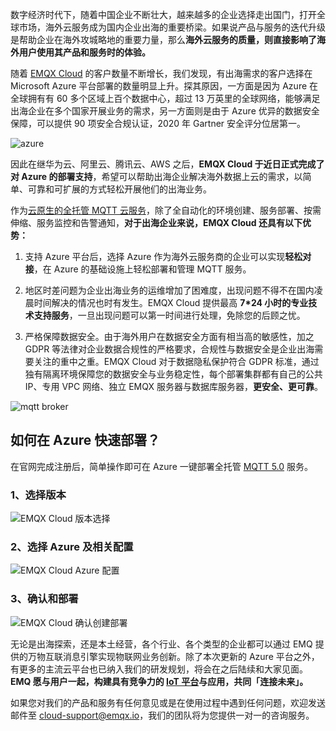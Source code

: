 数字经济时代下，随着中国企业不断壮大，越来越多的企业选择走出国门，打开全球市场，海外云服务成为国内企业出海的重要桥梁。如果说产品与服务的迭代升级是帮助企业在海外攻城略地的重要力量，那么**海外云服务的质量，则直接影响了海外用户使用其产品和服务时的体验。**

随着 [EMQX Cloud](https://www.emqx.com/zh/cloud) 的客户数量不断增长，我们发现，有出海需求的客户选择在 Microsoft Azure  平台部署的数量明显上升。探其原因，一方面是因为 Azure 在全球拥有有 60 多个区域上百个数据中心，超过 13  万英里的全球网络，能够满足出海企业在多个国家开展业务的需求，另一方面则是由于 Azure 优异的数据安全保障，可以提供 90  项安全合规认证，2020 年 Gartner 安全评分位居第一。

![azure](https://static.emqx.net/images/8e7cc5deac3dd66140bc6a9e13ff0d8c.png)

因此在继华为云、阿里云、腾讯云、AWS 之后，**EMQX Cloud 于近日正式完成了对 Azure 的部署支持**，希望可以帮助出海企业解决海外数据上云的需求，以简单、可靠和可扩展的方式轻松开展他们的出海业务。

作为[云原生的全托管 MQTT 云服务](https://www.emqx.com/zh/cloud)，除了全自动化的环境创建、服务部署、按需伸缩、服务监控和告警通知，**对于出海企业来说，EMQX Cloud 还具有以下优势：**

1. 支持 Azure 平台后，选择 Azure 作为海外云服务商的企业可以实现**轻松对接**，在 Azure 的基础设施上轻松部署和管理 MQTT 服务。

2. 地区时差问题为企业出海业务的运维增加了困难度，出现问题不得不在国内凌晨时间解决的情况也时有发生。EMQX Cloud 提供最高 **7\*24 小时的专业技术支持服务**，一旦出现问题可以第一时间进行处理，免除您的后顾之忧。

3. 严格保障数据安全。由于海外用户在数据安全方面有相当高的敏感性，加之 GDPR 等法律对企业数据合规性的严格要求，合规性与数据安全是企业出海需要关注的重中之重。EMQX Cloud 对于数据隐私保护符合  GDPR 标准，通过独有隔离环境保障您的数据安全与业务稳定性，每个部署集群都有自己的公共 IP、专用 VPC 网络、独立 EMQX  服务器与数据库服务器，**更安全、更可靠**。

![mqtt broker](https://static.emqx.net/images/4e310f441686b13fd19e6ed448f75e33.png)


## 如何在 Azure 快速部署？

在官网完成注册后，简单操作即可在 Azure 一键部署全托管 [MQTT 5.0](https://www.emqx.com/zh/mqtt/mqtt5) 服务。

### 1、选择版本

![EMQX Cloud 版本选择](https://static.emqx.net/images/9303b8689037380645ebf5e426f21427.png)

### 2、选择 Azure 及相关配置

![EMQX Cloud Azure 配置](https://static.emqx.net/images/4384b271688443fd8a5460ca27f6e650.png)

### 3、确认和部署

![EMQX Cloud 确认创建部署](https://static.emqx.net/images/e85161968486c59f520dbec9ed01023d.png)

无论是出海探索，还是本土经营，各个行业、各个类型的企业都可以通过 EMQ 提供的万物互联消息引擎实现物联网业务创新。除了本次更新的 Azure 平台之外，有更多的主流云平台也已纳入我们的研发规划，将会在之后陆续和大家见面。**EMQ 愿与用户一起，构建具有竞争力的 [IoT 平台](https://www.emqx.com/zh/products/emqx)与应用，共同「连接未来」。**

如果您对我们的产品和服务有任何意见或是在使用过程中遇到任何问题，欢迎发送邮件至 [cloud-support@emqx.io](mailto:cloud-support@emqx.io)，我们的团队将为您提供一对一的咨询服务。
